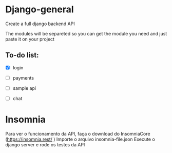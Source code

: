 # Django-general
Create a full django backend API

The modules will be separeted so you can get the module you need and just paste it on your project

<h2>To-do list:</h2>

- [x] login
- [ ] payments
- [ ] sample api
- [ ] chat


# Insomnia
Para ver o funcionamento da API, faça o download do InsomniaCore (https://insomnia.rest/ )
Importe o arquivo insomnia-file.json
Execute o django server e rode os testes da API